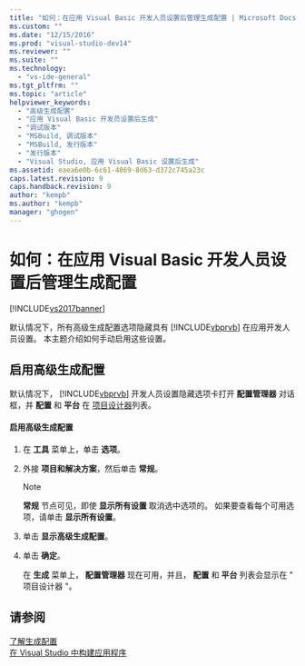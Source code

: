 ```yaml
---
title: "如何：在应用 Visual Basic 开发人员设置后管理生成配置 | Microsoft Docs"
ms.custom: ""
ms.date: "12/15/2016"
ms.prod: "visual-studio-dev14"
ms.reviewer: ""
ms.suite: ""
ms.technology: 
  - "vs-ide-general"
ms.tgt_pltfrm: ""
ms.topic: "article"
helpviewer_keywords: 
  - "高级生成配置"
  - "应用 Visual Basic 开发员设置后生成"
  - "调试版本"
  - "MSBuild, 调试版本"
  - "MSBuild, 发行版本"
  - "发行版本"
  - "Visual Studio, 应用 Visual Basic 设置后生成"
ms.assetid: eaea6e0b-6c61-4869-8d63-d372c745a23c
caps.latest.revision: 9
caps.handback.revision: 9
author: "kempb"
ms.author: "kempb"
manager: "ghogen"
---
```

# 如何：在应用 Visual Basic 开发人员设置后管理生成配置
[!INCLUDE[vs2017banner](../code-quality/includes/vs2017banner.md)]

默认情况下，所有高级生成配置选项隐藏具有 [!INCLUDE[vbprvb](../code-quality/includes/vbprvb_md.md)] 在应用开发人员设置。  本主题介绍如何手动启用这些设置。  
  
## 启用高级生成配置  
 默认情况下， [!INCLUDE[vbprvb](../code-quality/includes/vbprvb_md.md)] 开发人员设置隐藏选项卡打开 **配置管理器** 对话框，并 **配置** 和 **平台** 在 [项目设计器](http://msdn.microsoft.com/zh-cn/898dd854-c98d-430c-ba1b-a913ce3c73d7)列表。  
  
#### 启用高级生成配置  
  
1.  在 **工具** 菜单上，单击 **选项**。  
  
2.  外接 **项目和解决方案**，然后单击 **常规**。  
  
    > [!NOTE]
    >  **常规** 节点可见，即使 **显示所有设置** 取消选中选项的。  如果要查看每个可用选项，请单击 **显示所有设置**。  
  
3.  单击 **显示高级生成配置**。  
  
4.  单击 **确定**。  
  
     在 **生成** 菜单上， **配置管理器** 现在可用，并且， **配置** 和 **平台** 列表会显示在 " 项目设计器 "。  
  
## 请参阅  
 [了解生成配置](../ide/understanding-build-configurations.md)   
 [在 Visual Studio 中构建应用程序](../ide/compiling-and-building-in-visual-studio.md)